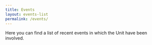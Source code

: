 ```yaml
---
title: Events
layout: events-list
permalink: /events/
---
```


Here you can find a list of recent events in which the Unit have been involved.
